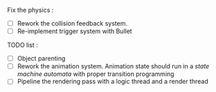 Fix the physics :

- [ ] Rework the collision feedback system. 
- [ ] Re-implement trigger system with Bullet

TODO list : 

- [ ] Object parenting
- [ ] Rework the animation system. Animation state should run in a *state machine automata* with proper transition programming 
- [ ] Pipeline the rendering pass with a logic thread and a render thread
